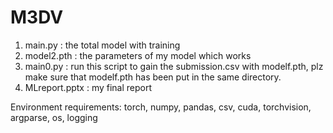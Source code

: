 # M3DV
1. main.py : the total model with training 
2. model2.pth : the parameters of my model which works
3. main0.py : run this script to gain the submission.csv with modelf.pth, plz make sure that modelf.pth has been put in the same directory.
4. MLreport.pptx : my final report

Environment requirements:
    torch,
    numpy,
    pandas,
    csv,
    cuda,
    torchvision,
    argparse,
    os,
    logging
